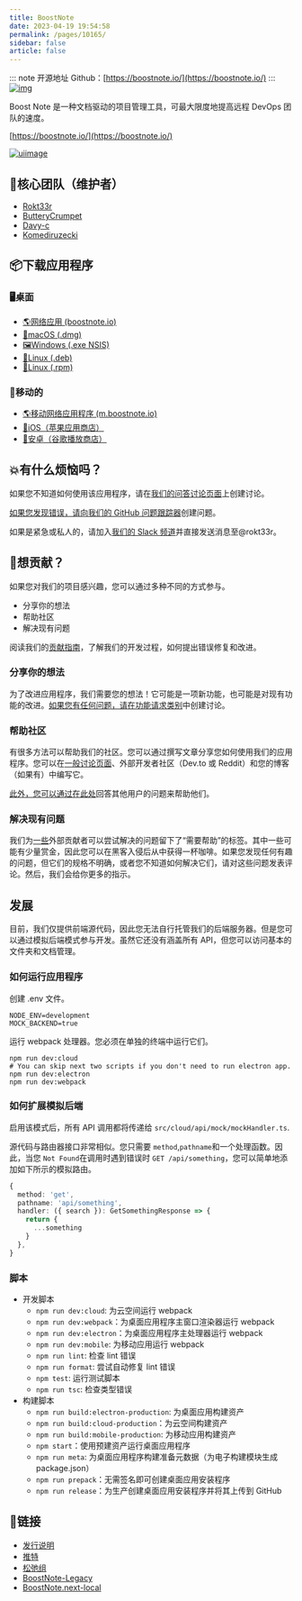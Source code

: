 ```yaml
---
title: BoostNote
date: 2023-04-19 19:54:58
permalink: /pages/10165/
sidebar: false
article: false
---
```

::: note 开源地址
Github：[https://boostnote.io/](https://boostnote.io/)
:::
[![img](https://github.com/BoostIO/BoostNote-App/raw/master/static/logo_with_text_teal.svg)](https://github.com/BoostIO/BoostNote-App/blob/master/static/logo_with_text_teal.svg)

Boost Note 是一种文档驱动的项目管理工具，可最大限度地提高远程 DevOps 团队的速度。

[https://boostnote.io/](https://boostnote.io/)

[![uiimage](https://github.com/BoostIO/BoostNote-App/raw/master/static/img_ui.png)](https://github.com/BoostIO/BoostNote-App/blob/master/static/img_ui.png)

## 👷核心团队（维护者）

- [Rokt33r](https://github.com/rokt33r)
- [ButteryCrumpet](https://github.com/ButteryCrumpet)
- [Davy-c](https://github.com/Davy-c)
- [Komediruzecki](https://github.com/Komediruzecki)

## 📦下载应用程序

### 🖥桌面

- [🌎网络应用 (boostnote.io)](https://boostnote.io/)
- [🍎macOS (.dmg)](https://github.com/BoostIO/BoostNote-App/releases/latest/download/boost-note-mac.dmg)
- [🖼️Windows (.exe NSIS)](https://github.com/BoostIO/BoostNote-App/releases/latest/download/boost-note-win.exe)
- [🐧Linux (.deb)](https://github.com/BoostIO/BoostNote-App/releases/latest/download/boost-note-linux.deb)
- [🐧Linux (.rpm)](https://github.com/BoostIO/BoostNote-App/releases/latest/download/boost-note-linux.rpm)

### 📱移动的

- [🌎移动网络应用程序 (m.boostnote.io)](https://m.boostnote.io/)
- [🍏iOS（苹果应用商店）](https://apps.apple.com/gb/app/boost-note-mobile/id1576176505)
- [🤖安卓（谷歌播放商店）](https://play.google.com/store/apps/details?id=com.boostio.boostnote2021)

## 💥有什么烦恼吗？

如果您不知道如何使用该应用程序，请在[我们的问答讨论页面](https://github.com/BoostIO/BoostNote-App/discussions/categories/general)上创建讨论。

[如果您发现错误，请向我们的 GitHub 问题跟踪器](https://github.com/BoostIO/BoostNote-App/issues)创建问题。

如果是紧急或私人的，请加入[我们的 Slack 频道](https://join.slack.com/t/boostnote-group/shared_invite/zt-cun7pas3-WwkaezxHBB1lCbUHrwQLXw)并直接发送消息至@rokt33r。

## 🤲想贡献？

如果您对我们的项目感兴趣，您可以通过多种不同的方式参与。

- 分享你的想法
- 帮助社区
- 解决现有问题

阅读我们的[贡献指南](https://github.com/BoostIO/BoostNote-App/blob/master/CONTRIBUTING.md)，了解我们的开发过程，如何提出错误修复和改进。

### 分享你的想法

为了改进应用程序，我们需要您的想法！它可能是一项新功能，也可能是对现有功能的改进。[如果您有任何问题，请在功能请求类别](https://github.com/BoostIO/BoostNote-App/discussions/categories/feature-requests)中创建讨论。

### 帮助社区

有很多方法可以帮助我们的社区。您可以通过撰写文章分享您如何使用我们的应用程序。您可以在[一般讨论页面](https://github.com/BoostIO/BoostNote-App/discussions/categories/general)、外部开发者社区（Dev.to 或 Reddit）和您的博客（如果有）中编写它。

[此外，您可以通过在此处](https://github.com/BoostIO/BoostNote-App/discussions/categories/q-a)回答其他用户的问题来帮助他们。

### 解决现有问题

我们为[一些](https://github.com/BoostIO/BoostNote-App/issues?q=is%3Aissue+is%3Aopen+label%3A"help+wanted+%3Asos%3A")外部贡献者可以尝试解决的问题留下了“需要帮助”的标签。其中一些可能有少量赏金，因此您可以在黑客入侵后从中获得一杯咖啡。如果您发现任何有趣的问题，但它们的规格不明确，或者您不知道如何解决它们，请对这些问题发表评论。然后，我们会给你更多的指示。

## 发展

目前，我们仅提供前端源代码，因此您无法自行托管我们的后端服务器。但是您可以通过模拟后端模式参与开发。虽然它还没有涵盖所有 API，但您可以访问基本的文件夹和文档管理。

### 如何运行应用程序

创建 .env 文件。

```shell
NODE_ENV=development
MOCK_BACKEND=true
```

运行 webpack 处理器。您必须在单独的终端中运行它们。

```shell
npm run dev:cloud
# You can skip next two scripts if you don't need to run electron app.
npm run dev:electron
npm run dev:webpack
```

### 如何扩展模拟后端

启用该模式后，所有 API 调用都将传递给 `src/cloud/api/mock/mockHandler.ts`.

源代码与路由器接口非常相似。您只需要 `method`,`pathname`和一个处理函数。因此，当您 `Not Found`在调用时遇到错误时 `GET /api/something`，您可以简单地添加如下所示的模拟路由。

```ts
{
  method: 'get',
  pathname: 'api/something',
  handler: ({ search }): GetSomethingResponse => {
    return {
      ...something
    }
  },
}
```

### 脚本

- 开发脚本
  - `npm run dev:cloud`: 为云空间运行 webpack
  - `npm run dev:webpack`：为桌面应用程序主窗口渲染器运行 webpack
  - `npm run dev:electron`：为桌面应用程序主处理器运行 webpack
  - `npm run dev:mobile`: 为移动应用运行 webpack
  - `npm run lint`: 检查 lint 错误
  - `npm run format`: 尝试自动修复 lint 错误
  - `npm test`: 运行测试脚本
  - `npm run tsc`: 检查类型错误
- 构建脚本
  - `npm run build:electron-production`: 为桌面应用构建资产
  - `npm run build:cloud-production`：为云空间构建资产
  - `npm run build:mobile-production`: 为移动应用构建资产
  - `npm start`：使用预建资产运行桌面应用程序
  - `npm run meta`: 为桌面应用程序构建准备元数据（为电子构建模块生成 package.json）
  - `npm run prepack`：无需签名即可创建桌面应用安装程序
  - `npm run release`：为生产创建桌面应用安装程序并将其上传到 GitHub

## 🔗链接

- [发行说明](https://github.com/BoostIO/BoostNote-App/discussions/categories/releases/)
- [推特](https://twitter.com/boostnoteapp)
- [松弛组](https://join.slack.com/t/boostnote-group/shared_invite/zt-cun7pas3-WwkaezxHBB1lCbUHrwQLXw)
- [BoostNote-Legacy](https://github.com/BoostIO/BoostNote)
- [BoostNote.next-local](https://github.com/BoostIO/BoostNote.next-local)